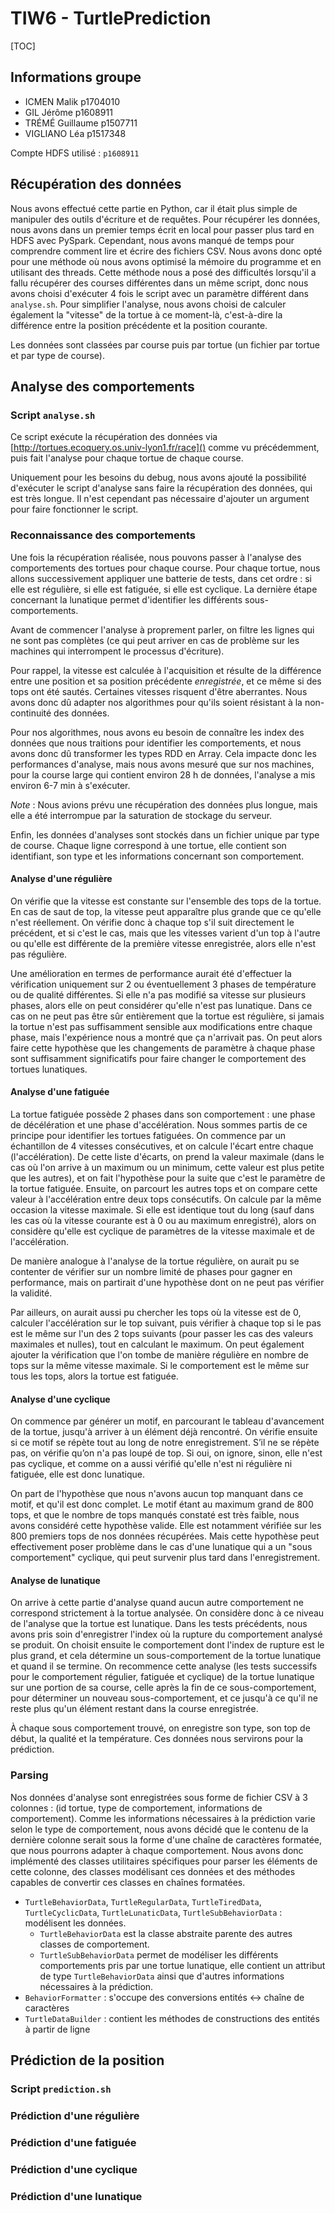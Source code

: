 # TIW6 - TurtlePrediction

[TOC]

## Informations groupe

- ICMEN Malik p1704010
- GIL Jérôme p1608911
- TRÉMÉ Guillaume p1507711
- VIGLIANO Léa p1517348

Compte HDFS utilisé : `p1608911`

## Récupération des données

Nous avons effectué cette partie en Python, car il était plus simple de manipuler des outils d'écriture et de requêtes.
Pour récupérer les données, nous avons dans un premier temps écrit en local pour passer plus tard en HDFS avec PySpark.
Cependant, nous avons manqué de temps pour comprendre comment lire et écrire des fichiers CSV.
Nous avons donc opté pour une méthode où nous avons optimisé la mémoire du programme et en utilisant des threads.
Cette méthode nous a posé des difficultés lorsqu'il a fallu récupérer des courses différentes dans un même script, donc
nous avons choisi d'exécuter 4 fois le script avec un paramètre différent dans `analyse.sh`.
Pour simplifier l'analyse, nous avons choisi de calculer également la "vitesse" de la tortue à ce moment-là,
c'est-à-dire la différence entre la position précédente et la position courante.

Les données sont classées par course puis par tortue (un fichier par tortue et par type de course).

## Analyse des comportements

### Script `analyse.sh`

Ce script exécute la récupération des données via [http://tortues.ecoquery.os.univ-lyon1.fr/race]() comme vu
précédemment, puis fait l'analyse pour chaque tortue de chaque course.

Uniquement pour les besoins du debug, nous avons ajouté la possibilité d'exécuter le script d'analyse sans faire la
récupération des données, qui est très longue.
Il n'est cependant pas nécessaire d'ajouter un argument pour faire fonctionner le script.

### Reconnaissance des comportements

Une fois la récupération réalisée, nous pouvons passer à l'analyse des comportements des tortues pour chaque course.
Pour chaque tortue, nous allons successivement appliquer une batterie de tests, dans cet ordre : si elle est régulière,
si elle est fatiguée, si elle est cyclique. La dernière étape concernant la lunatique permet d'identifier les différents
sous-comportements.

Avant de commencer l'analyse à proprement parler, on filtre les lignes qui ne sont pas complètes (ce qui peut arriver en
cas de problème sur les machines qui interrompent le processus d'écriture).

Pour rappel, la vitesse est calculée à l'acquisition et résulte de la différence entre une position et sa position
précédente *enregistrée*, et ce même si des tops ont été sautés. Certaines vitesses risquent d'être aberrantes.
Nous avons donc dû adapter nos algorithmes pour qu'ils soient résistant à la non-continuité des données.

Pour nos algorithmes, nous avons eu besoin de connaître les index des données que nous traitions pour identifier les
comportements, et nous avons donc dû transformer les types RDD en Array.
Cela impacte donc les performances d'analyse, mais nous avons mesuré que sur nos machines, pour la course large qui
contient environ 28 h de données, l'analyse a mis environ 6-7 min à s'exécuter.

*Note* : Nous avions prévu une récupération des données plus longue, mais elle a été interrompue par la saturation de
stockage du serveur.

Enfin, les données d'analyses sont stockés dans un fichier unique par type de course. Chaque ligne correspond à une
tortue, elle contient son identifiant, son type et les informations concernant son comportement.

#### Analyse d'une régulière

On vérifie que la vitesse est constante sur l'ensemble des tops de la tortue.
En cas de saut de top, la vitesse peut apparaître plus grande que ce qu'elle n'est réellement.
On vérifie donc à chaque top s'il suit directement le précédent, et si c'est le cas, mais que les vitesses varient d'un
top à l'autre ou qu'elle est différente de la première vitesse enregistrée, alors elle n'est pas régulière.

Une amélioration en termes de performance aurait été d'effectuer la vérification uniquement sur 2 ou éventuellement 3
phases de température ou de qualité différentes.
Si elle n'a pas modifié sa vitesse sur plusieurs phases, alors elle on peut considérer qu'elle n'est pas lunatique.
Dans ce cas on ne peut pas être sûr entièrement que la tortue est régulière, si jamais la tortue n'est pas suffisamment
sensible aux modifications entre chaque phase, mais l'expérience nous a montré que ça n'arrivait pas.
On peut alors faire cette hypothèse que les changements de paramètre à chaque phase sont suffisamment significatifs pour
faire changer le comportement des tortues lunatiques.

#### Analyse d'une fatiguée

La tortue fatiguée possède 2 phases dans son comportement : une phase de décélération et une phase d'accélération.
Nous sommes partis de ce principe pour identifier les tortues fatiguées.
On commence par un échantillon de 4 vitesses consécutives, et on calcule l'écart entre chaque (l'accélération).
De cette liste d'écarts, on prend la valeur maximale (dans le cas où l'on arrive à un maximum ou un minimum, cette
valeur est plus petite que les autres), et on fait l'hypothèse pour la suite que c'est le paramètre de la tortue
fatiguée.
Ensuite, on parcourt les autres tops et on compare cette valeur à l'accélération entre deux tops consécutifs.
On calcule par la même occasion la vitesse maximale.
Si elle est identique tout du long (sauf dans les cas où la vitesse courante est à 0 ou au maximum enregistré), alors
on considère qu'elle est cyclique de paramètres de la vitesse maximale et de l'accélération.

De manière analogue à l'analyse de la tortue régulière, on aurait pu se contenter de vérifier sur un nombre limité de
phases pour gagner en performance, mais on partirait d'une hypothèse dont on ne peut pas vérifier la validité.

Par ailleurs, on aurait aussi pu chercher les tops où la vitesse est de 0, calculer l'accélération sur le top suivant,
puis vérifier à chaque top si le pas est le même sur l'un des 2 tops suivants (pour passer les cas des valeurs
maximales et nulles), tout en calculant le maximum.
On peut également ajouter la vérification que l'on tombe de manière régulière en nombre de tops sur la même vitesse
maximale.
Si le comportement est le même sur tous les tops, alors la tortue est fatiguée.

#### Analyse d'une cyclique

On commence par générer un motif, en parcourant le tableau d'avancement de la tortue, jusqu'à arriver à un élément
déjà rencontré.
On vérifie ensuite si ce motif se répète tout au long de notre enregistrement. S’il ne se répète pas, on vérifie
qu’on n'a pas loupé de top. Si oui, on ignore, sinon, elle n'est pas cyclique, et comme on a aussi vérifié qu'elle
n'est ni régulière ni fatiguée, elle est donc lunatique.

On part de l'hypothèse que nous n'avons aucun top manquant dans ce motif, et qu'il est donc complet.
Le motif étant au maximum grand de 800 tops, et que le nombre de tops manqués constaté est très faible, nous avons
considéré cette hypothèse valide. Elle est notamment vérifiée sur les 800 premiers tops de nos données récupérées.
Mais cette hypothèse peut effectivement poser problème dans le cas d'une lunatique qui a un "sous comportement"
cyclique, qui peut survenir plus tard dans l'enregistrement.

#### Analyse de lunatique

On arrive à cette partie d'analyse quand aucun autre comportement ne correspond strictement à la tortue analysée.
On considère donc à ce niveau de l'analyse que la tortue est lunatique.
Dans les tests précédents, nous avons pris soin d'enregistrer l'index où la rupture du comportement analysé se
produit.
On choisit ensuite le comportement dont l'index de rupture est le plus grand, et cela détermine un sous-comportement
de la tortue lunatique et quand il se termine.
On recommence cette analyse (les tests successifs pour le comportement régulier, fatiguée et cyclique) de la tortue
lunatique sur une portion de sa course, celle après la fin de ce sous-comportement, pour déterminer un nouveau
sous-comportement, et ce jusqu'à ce qu'il ne reste plus qu'un élément restant dans la course enregistrée.

À chaque sous comportement trouvé, on enregistre son type, son top de début, la qualité et la température.
Ces données nous servirons pour la prédiction.

### Parsing

Nos données d'analyse sont enregistrées sous forme de fichier CSV à 3 colonnes : (id tortue, type de comportement,
informations de comportement).
Comme les informations nécessaires à la prédiction varie selon le type de comportement, nous avons décidé que le
contenu
de la dernière colonne serait sous la forme d'une chaîne de caractères formatée, que nous pourrons adapter à chaque
comportement.
Nous avons donc implémenté des classes utilitaires spécifiques pour parser les éléments de cette colonne, des classes
modélisant ces données et des méthodes capables de convertir ces classes en chaînes formatées.

- `TurtleBehaviorData`, `TurtleRegularData`, `TurtleTiredData`, `TurtleCyclicData`, `TurtleLunaticData`,
`TurtleSubBehaviorData` : modélisent les données.
    - `TurtleBehaviorData` est la classe abstraite parente des autres classes de comportement.
    - `TurtleSubBehaviorData` permet de modéliser les différents comportements pris par une tortue lunatique, elle
  contient un attribut de type `TurtleBehaviorData` ainsi que d'autres informations nécessaires à la prédiction.
- `BehaviorFormatter` : s'occupe des conversions entités ↔ chaîne de caractères
- `TurtleDataBuilder` : contient les méthodes de constructions des entités à partir de ligne

## Prédiction de la position

### Script `prediction.sh`

### Prédiction d'une régulière

### Prédiction d'une fatiguée

### Prédiction d'une cyclique

### Prédiction d'une lunatique
